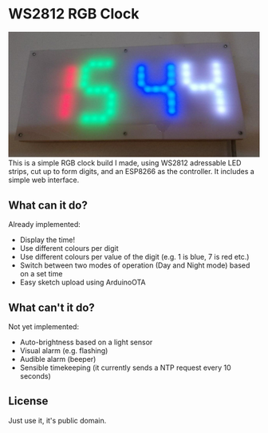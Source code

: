 # WS2812 RGB Clock
![A picture of the clock, showing the time 15:44, each digit being a different colour.](/images/clock.jpg?raw=true)
This is a simple RGB clock build I made, using WS2812 adressable LED strips, cut up to form digits, and an ESP8266 as the controller. It includes a simple web interface.

## What can it do?
Already implemented:

* Display the time!
* Use different colours per digit
* Use different colours per value of the digit (e.g. 1 is blue, 7 is red etc.)
* Switch between two modes of operation (Day and Night mode) based on a set time
* Easy sketch upload using ArduinoOTA

## What can't it do?
Not yet implemented:

* Auto-brightness based on a light sensor
* Visual alarm (e.g. flashing)
* Audible alarm (beeper)
* Sensible timekeeping (it currently sends a NTP request every 10 seconds)

## License
Just use it, it's public domain.
